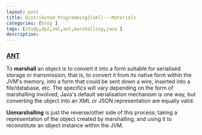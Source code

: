 ```yaml
---
layout: post
title: Distributed Programming2(xml)---Materials
categories: [blog ]
tags: [study,dp2,xml,ant,marshalling,java ]
description: 
---  
```


### [ANT](http://www.cnblogs.com/wufengxyz/archive/2011/11/24/2261797.html "ANT")

To **marshall** an object is to convert it into a form suitable for serialised storage or
transmission; that is, to convert it from its native form within the JVM's memory, into
a form that could be sent down a wire, inserted into a file/database, etc. The specifics
will vary depending on the form of marshalling involved; Java's default serialisation
mechanism is one way, but converting the object into an XML or JSON representation are equally valid.

**Unmarshalling** is just the reverse/other side of this process; taking a representation of
the object created by marshalling, and using it to reconstitute an object instance within the JVM.
